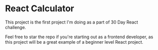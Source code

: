 # React Calculator

This project is the first project I'm doing as a part of 30 Day React challenge. 

Feel free to star the repo if you're starting out as a frontend developer, as this project will be a great example of a beginner level React project. 
